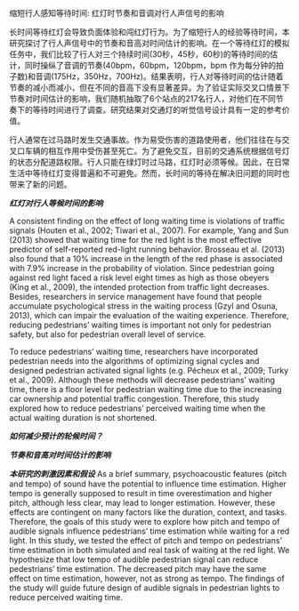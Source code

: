 缩短行人感知等待时间: 红灯时节奏和音调对行人声信号的影响

长时间等待红灯会导致负面体验和闯红灯行为。为了缩短行人的经验等待时间，本研究探讨了行人声信号中的节奏和音高对时间估计的影响。在一个等待红灯的模拟任务中，我们比较了行人对三个持续时间(30秒，45秒，60秒)的等待时间的估计，同时操纵了音调的节奏(40bpm，60bpm，120bpm，bpm 作为每分钟的拍子数)和音调(175Hz，350Hz，700Hz)。结果表明，行人对等待时间的估计随着节奏的减小而减小，但在不同的音高下没有显著差异。为了验证实际交叉口情景下节奏对时间估计的影响，我们随机抽取了6个站点的217名行人，对他们在不同节奏下的等待时间进行了调查。研究结果对交通灯的听觉信号设计具有一定的参考价值。


行人通常在过马路时发生交通事故。作为易受伤害的道路使用者，他们往往在与交叉口车辆的相互作用中受伤甚至死亡。为了避免交互，目前的交通系统根据信号灯的状态分配道路权限。行人只能在绿灯时过马路，红灯时必须等候。因此，在日常生活中等待红灯变得普遍和不可避免。然而，长时间的等待在解决旧问题的同时也带来了新的问题。

***红灯对行人等候时间的影响***

A consistent finding on the effect of long waiting time is violations of traffic signals (Houten et al., 2002; Tiwari et al., 2007). For example, Yang and Sun (2013) showed that waiting time for the red light is the most effective predictor of self-reported red-light running behavior. Brosseau et al. (2013) also found that a 10% increase in the length of the red phase is associated with 7.9% increase in the probability of violation. Since pedestrian going against red light faced a risk level eight times as high as those obeyers (King et al., 2009), the intended protection from traffic light decreases. Besides, researchers in service management have found that people accumulate psychological stress in the waiting process (Gzyl and Osuna, 2013), which can impair the evaluation of the waiting experience. Therefore, reducing pedestrians’ waiting times is important not only for pedestrian safety, but also for pedestrian overall level of service.

To reduce pedestrians’ waiting time, researchers have incorporated pedestrian needs into the algorithms of optimizing signal cycles and designed pedestrian activated signal lights (e.g. Pécheux et al., 2009; Turky et al., 2009). Although these methods will decrease pedestrians’ waiting time, there is a floor level for pedestrian waiting time due to the increasing car ownership and potential traffic congestion. Therefore, this study explored how to reduce pedestrians’ perceived waiting time when the actual waiting duration is not shortened.

***如何减少预计的轮候时间？***

***节奏和音高对时间估计的影响***

***本研究的刺激因素和假设***
As a brief summary, psychoacoustic features (pitch and tempo) of sound have the potential to influence time estimation. Higher tempo is generally supposed to result in time overestimation and higher pitch, although less clear, may lead to longer estimation. However, these effects are contingent on many factors like the duration, context, and tasks. Therefore, the goals of this study were to explore how pitch and tempo of audible signals influence pedestrians’ time estimation while waiting for a red light. 
In this study, we tested the effect of pitch and tempo on pedestrians’ time estimation in both simulated and real task of waiting at the red light. We hypothesize that low tempo of audible pedestrian signal can reduce pedestrians’ time estimation. The decreased pitch may have the same effect on time estimation, however, not as strong as tempo. The findings of the study will guide future design of audible signals in pedestrian lights to reduce perceived waiting time.